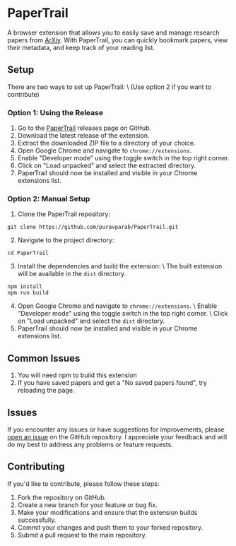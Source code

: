 # PaperTrail
A browser extension that allows you to easily save and manage research papers from [ArXiv](https://arxiv.org/). With PaperTrail, you can quickly bookmark papers, view their metadata, and keep track of your reading list.

## Setup
There are two ways to set up PaperTrail: \\
(Use option 2 if you want to contribute)

### Option 1: Using the Release
1. Go to the [PaperTrail](https://github.com/puravparab/PaperTrail/releases) releases page on GitHub.
2. Download the latest release of the extension.
3. Extract the downloaded ZIP file to a directory of your choice.
4. Open Google Chrome and navigate to `chrome://extensions`.
5. Enable "Developer mode" using the toggle switch in the top right corner.
6. Click on "Load unpacked" and select the extracted directory.
7. PaperTrail should now be installed and visible in your Chrome extensions list.

### Option 2: Manual Setup
1. Clone the PaperTrail repository:
```
git clone https://github.com/puravparab/PaperTrail.git
```
2. Navigate to the project directory:
```
cd PaperTrail
```
3. Install the dependencies and build the extension: \\
The built extension will be available in the `dist` directory.
```
npm install
npm run build
```
4. Open Google Chrome and navigate to `chrome://extensions`. \\
Enable "Developer mode" using the toggle switch in the top right corner. \\
Click on "Load unpacked" and select the `dist` directory.
5. PaperTrail should now be installed and visible in your Chrome extensions list.

## Common Issues
1. You will need npm to build this extension
2. If you have saved papers and get a "No saved papers found", try reloading the page. 

## Issues
If you encounter any issues or have suggestions for improvements, please [open an issue](https://github.com/puravparab/PaperTrail/issues) on the GitHub repository. I appreciate your feedback and will do my best to address any problems or feature requests.

## Contributing
If you'd like to contribute, please follow these steps:

1. Fork the repository on GitHub.
2. Create a new branch for your feature or bug fix.
3. Make your modifications and ensure that the extension builds successfully.
4. Commit your changes and push them to your forked repository.
5. Submit a pull request to the main repository.